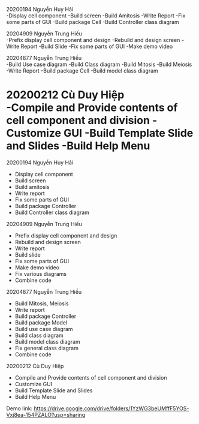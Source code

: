 20200194 Nguyễn Huy Hải		
-Display cell component
-Build  screen
-Build Amitosis
-Write Report
-Fix some parts of GUI
-Build package Cell
-Build Controller class diagram

20204909 Nguyễn Trung Hiếu		
-Prefix display cell component and design
-Rebuild and design screen
-Write Report
-Build Slide
-Fix some parts of GUI
-Make demo video


20204877 Nguyễn Trung Hiếu		
-Build Use case diagram
-Build Class diagram
-Build Mitosis
-Build Meiosis
-Write Report
-Build package Cell 
-Build model class diagram

20200212 Cù Duy Hiệp			
-Compile and Provide contents of cell component and division
-Customize GUI
-Build Template Slide and Slides
-Build Help Menu
=======
20200194 Nguyễn Huy Hải

- Display cell component
- Build  screen
- Build amitosis
- Write report
- Fix some parts of GUI
- Build package Controller
- Build Controller class diagram

20204909 Nguyễn Trung Hiếu

- Prefix display cell component and design
- Rebuild and design screen
- Write report
- Build slide
- Fix some parts of GUI
- Make demo video
- Fix various diagrams
- Combine code

20204877 Nguyễn Trung Hiếu

- Build Mitosis, Meiosis
- Write report
- Build package Controller
- Build package Model
- Build use case diagram
- Build class diagram
- Build model class diagram
- Fix general class diagram
- Combine code

20200212 Cù Duy Hiệp

- Compile and Provide contents of cell component and division
- Customize GUI
- Build Template Slide and Slides
- Build Help Menu

Demo link: <https://drive.google.com/drive/folders/1YzWG3beUMffF5YOS-Vxj8ea-154PZALO?usp=sharing>

